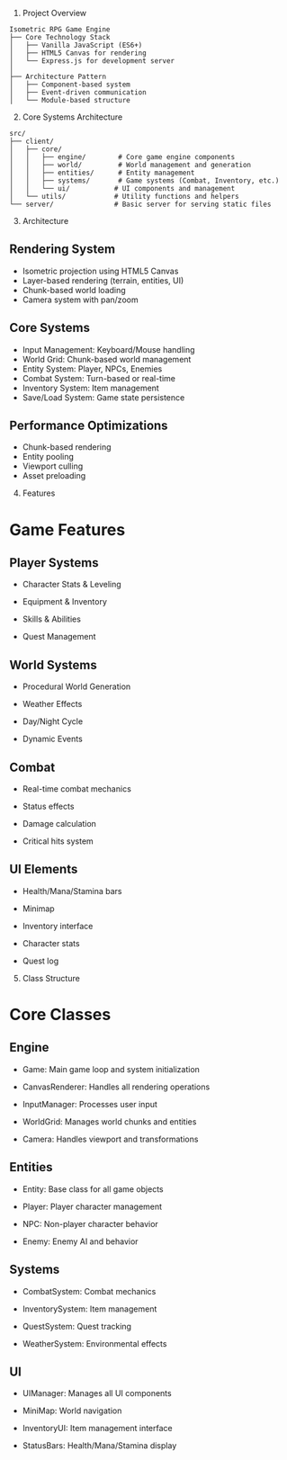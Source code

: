 1. Project Overview

```
Isometric RPG Game Engine
├── Core Technology Stack
│   ├── Vanilla JavaScript (ES6+)
│   ├── HTML5 Canvas for rendering
│   └── Express.js for development server
│
├── Architecture Pattern
│   ├── Component-based system
│   ├── Event-driven communication
│   └── Module-based structure
```

2. Core Systems Architecture

```
src/
├── client/
│   ├── core/
│   │   ├── engine/        # Core game engine components
│   │   ├── world/         # World management and generation
│   │   ├── entities/      # Entity management
│   │   ├── systems/       # Game systems (Combat, Inventory, etc.)
│   │   └── ui/           # UI components and management
│   └── utils/            # Utility functions and helpers
└── server/               # Basic server for serving static files
```

3. Architecture

## Rendering System
- Isometric projection using HTML5 Canvas
- Layer-based rendering (terrain, entities, UI)
- Chunk-based world loading
- Camera system with pan/zoom

## Core Systems
- Input Management: Keyboard/Mouse handling
- World Grid: Chunk-based world management
- Entity System: Player, NPCs, Enemies
- Combat System: Turn-based or real-time
- Inventory System: Item management
- Save/Load System: Game state persistence

## Performance Optimizations
- Chunk-based rendering
- Entity pooling
- Viewport culling
- Asset preloading

4. Features
# Game Features

  

## Player Systems

- Character Stats & Leveling

- Equipment & Inventory

- Skills & Abilities

- Quest Management

  

## World Systems

- Procedural World Generation

- Weather Effects

- Day/Night Cycle

- Dynamic Events

  

## Combat

- Real-time combat mechanics

- Status effects

- Damage calculation

- Critical hits system

  

## UI Elements

- Health/Mana/Stamina bars

- Minimap

- Inventory interface

- Character stats

- Quest log

5. Class Structure

# Core Classes

  

## Engine

- Game: Main game loop and system initialization

- CanvasRenderer: Handles all rendering operations

- InputManager: Processes user input

- WorldGrid: Manages world chunks and entities

- Camera: Handles viewport and transformations

  

## Entities

- Entity: Base class for all game objects

- Player: Player character management

- NPC: Non-player character behavior

- Enemy: Enemy AI and behavior

  

## Systems

- CombatSystem: Combat mechanics

- InventorySystem: Item management

- QuestSystem: Quest tracking

- WeatherSystem: Environmental effects

  

## UI

- UIManager: Manages all UI components

- MiniMap: World navigation

- InventoryUI: Item management interface

- StatusBars: Health/Mana/Stamina display
